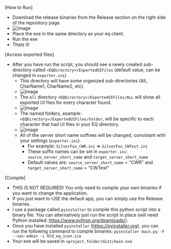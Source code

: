[How to Run]

- Download the release binaries from the Release section on the right side of the repository page.
- ![image](https://github.com/user-attachments/assets/fffa6c87-83b9-4f7f-8e40-5710d9908b77)
- Place the exe in the same directory as your eq client.
- Run the exe
- Thats it!

[Access exported files]

- After you have run the script, you should see a newly created sub-directory called `<EQDirectory>/ExportedUIFiles` (default value, can be changed in `exporter.ini`)
  - This directory will have some organized sub-directories (All, CharName1, CharName2, etc).
  - ![image](https://github.com/user-attachments/assets/2fb2b251-5de8-4e07-b38a-c614cfb08687)
  - The `All` directory `<EQDirectory>/ExportedUIFiles/ALL` will show all exported UI files for every character found.
  - ![image](https://github.com/user-attachments/assets/931508db-3268-4055-b7df-83180d25c025)
  - The named folders, example: `<EQDirectory>/ExportedUIFiles/Valdor`, will be specific to each character that had UI files in your EQ directory.
  - ![image](https://github.com/user-attachments/assets/075fb338-dbce-4439-8cd4-ebbdc6aa44d8)
  - All of the server short name suffixes will be changed, consistant with your settings (`exporter.ini`).
    - For example: `SilverFox_CWR.ini` => `SilverFox_CWTest.ini`
    - These suffix names can be set in `exporter.ini`: `source_server_short_name` and `target_server_short_name`
    - Default values are: `source_server_short_name` = "CWR" and `target_server_short_name` = "CWTest"

[Compile]

- THIS IS NOT REQUIRED! You only need to compile your own binaries if you want to change the application.
- If you just want to USE the default app, you can simply use the Release binaries.
- I use a package called `pyinstaller` to compile this python script into a binary file. You can alternatively just run the script in place (will need Python installed: https://www.python.org/downloads/).
- Once you have installed `pyinstaller` (https://pyinstaller.org), you can run the following command to compile binaries: `pyinstaller main.py -F --uac-admin -i Old_eq_icon.ico`
 - Your exe will be saved in `<project_folder/dist/main.exe`
